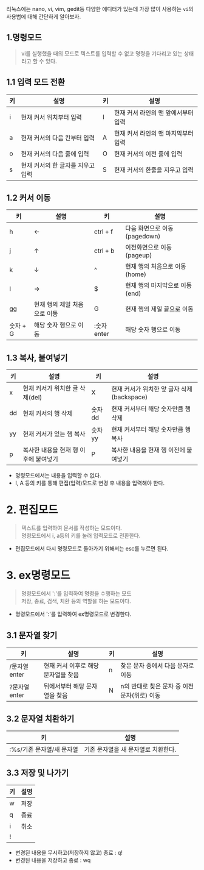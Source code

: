 리눅스에는 nano, vi, vim, gedit등 다양한 에디터가 있는데 가장 많이 사용하는 `vi`의 사용법에 대해 간단하게 알아보자.

## 1.명령모드

> vi를 실행했을 때의 모드로 텍스트를 입력할 수 없고 명령을 기다리고 있는 상태라고 할 수 있다.

## 1.1 입력 모드 전환

| 키 | 설명 | 키 | 설명 |
| --- | --- | --- | --- |
| i | 현재 커서 위치부터 입력 | I | 현재 커서 라인의 맨 앞에서부터 입력 |
| a | 현재 커서의 다음 칸부터 입력 | A | 현재 커서 라인의 맨 마지막부터 입력 |
| o | 현재 커서의 다음 줄에 입력 | O | 현재 커서의 이전 줄에 입력 |
| s | 현재 커서의 한 글자를 지우고 입력 | S | 현재 커서의 한줄을 지우고 입력 |

## 1.2 커서 이동

| 키 | 설명 | 키 | 설명 |
| --- | --- | --- | --- |
| h | ← | ctrl + f | 다음 화면으로 이동(pagedown) |
| j | ↑ | ctrl + b | 이전화면으로 이동(pageup) |
| k | ↓ | ^ | 현재 행의 처음으로 이동(home) |
| l | → | $ | 현재 행의 마지막으로 이동(end) |
| gg | 현재 행의 제일 처음으로 이동 | G | 현재 행의 제일 끝으로 이동 |
| 숫자 + G | 해당 숫자 행으로 이동 | :숫자 enter | 해당 숫자 행으로 이동 |

## 1.3 복사, 붙여넣기

| 키 | 설명 | 키 | 설명 |
| --- | --- | --- | --- |
| x | 현재 커서가 위치한 글 삭제(del) | X | 현재 커서가 위치한 앞 글자 삭제(backspace) |
| dd | 현재 커서의 행 삭제 | 숫자dd | 현재 커서부터 해당 숫자만큼 행 삭제 |
| yy | 현재 커서가 있는 행 복사 | 숫자yy | 현재 커서부터 해당 숫자만큼 행 복사 |
| p | 복사한 내용을 현재 행 이후에 붙여넣기 | P | 복사한 내용을 현재 행 이전에 붙여넣기 |

-   명령모드에서는 내용을 입력할 수 없다.
-   I, A 등의 키를 통해 편집(입력)모드로 변경 후 내용을 입력해야 한다.

# 2. 편집모드
> 텍스트를 입력하여 문서를 작성하는 모드이다.  
> 명령모드에서 i, a등의 키를 눌러 입력모드로 전환한다.

-   편집모드에서 다시 명령모드로 돌아가기 위해서는 esc를 누르면 된다.

# 3. ex명령모드
> 명령모드에서 ':'를 입력하여 명령을 수행하는 모드  
> 저장, 종료, 검색, 치환 등의 역할을 하는 모드이다.

-   명령모드에서 ':'를 입력하여 ex명령모드로 변경한다.

## 3.1 문자열 찾기
| 키 | 설명 | 키 | 설명 |
| --- | --- | --- | --- |
| /문자열 enter | 현재 커서 이후로 해당 문자열을 찾음 | n | 찾은 문자 중에서 다음 문자로 이동 |
| ?문자열 enter | 뒤에서부터 해당 문자열을 찾음 | N | n의 반대로 찾은 문자 중 이전 문자(위로) 이동 |

## 3.2 문자열 치환하기
| 키 | 설명 |
| --- | --- |
| :%s/기존 문자열/새 문자열 | 기존 문자열을 새 문자열로 치환한다. |

## 3.3 저장 및 나가기
| 키 | 설명 |
| --- | --- |
| w | 저장 |
| q | 종료 |
| i | 취소 |
| ! |   |

-   변경된 내용을 무시하고(저장하지 않고) 종료 : q! 
-   변경된 내용을 저장하고 종료 : wq